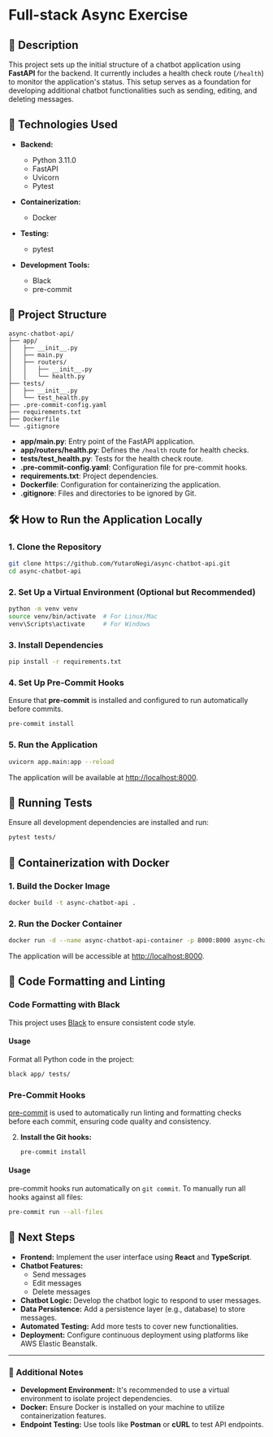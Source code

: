 # Full-stack Async Exercise

## 📄 Description

This project sets up the initial structure of a chatbot application using **FastAPI** for the backend. It currently includes a health check route (`/health`) to monitor the application's status. This setup serves as a foundation for developing additional chatbot functionalities such as sending, editing, and deleting messages.

## 🚀 Technologies Used

- **Backend:**
  - Python 3.11.0
  - FastAPI
  - Uvicorn
  - Pytest

- **Containerization:**
  - Docker

- **Testing:**
  - pytest

- **Development Tools:**
  - Black
  - pre-commit

## 📂 Project Structure

```
async-chatbot-api/
├── app/
│   ├── __init__.py
│   ├── main.py
│   ├── routers/
│   │   ├── __init__.py
│   │   └── health.py
├── tests/
│   ├── __init__.py
│   └── test_health.py
├── .pre-commit-config.yaml
├── requirements.txt
├── Dockerfile
└── .gitignore
```

- **app/main.py**: Entry point of the FastAPI application.
- **app/routers/health.py**: Defines the `/health` route for health checks.
- **tests/test_health.py**: Tests for the health check route.
- **.pre-commit-config.yaml**: Configuration file for pre-commit hooks.
- **requirements.txt**: Project dependencies.
- **Dockerfile**: Configuration for containerizing the application.
- **.gitignore**: Files and directories to be ignored by Git.

## 🛠️ How to Run the Application Locally

### 1. Clone the Repository

```bash
git clone https://github.com/YutaroNegi/async-chatbot-api.git
cd async-chatbot-api
```

### 2. Set Up a Virtual Environment (Optional but Recommended)

```bash
python -m venv venv
source venv/bin/activate  # For Linux/Mac
venv\Scripts\activate     # For Windows
```

### 3. Install Dependencies

```bash
pip install -r requirements.txt
```

### 4. Set Up Pre-Commit Hooks

Ensure that **pre-commit** is installed and configured to run automatically before commits.

```bash
pre-commit install
```

### 5. Run the Application

```bash
uvicorn app.main:app --reload
```

The application will be available at [http://localhost:8000](http://localhost:8000).

## 🧪 Running Tests

Ensure all development dependencies are installed and run:

```bash
pytest tests/
```

## 🐳 Containerization with Docker

### 1. Build the Docker Image

```bash
docker build -t async-chatbot-api .
```

### 2. Run the Docker Container

```bash
docker run -d --name async-chatbot-api-container -p 8000:8000 async-chatbot-api
```

The application will be accessible at [http://localhost:8000](http://localhost:8000).

## 📑 Code Formatting and Linting

### Code Formatting with Black

This project uses [Black](https://github.com/psf/black) to ensure consistent code style.

#### Usage

Format all Python code in the project:

```bash
black app/ tests/
```

### Pre-Commit Hooks

[pre-commit](https://pre-commit.com/) is used to automatically run linting and formatting checks before each commit, ensuring code quality and consistency.


2. **Install the Git hooks:**

   ```bash
   pre-commit install
   ```

#### Usage

pre-commit hooks run automatically on `git commit`. To manually run all hooks against all files:

```bash
pre-commit run --all-files
```

## 🔧 Next Steps

- **Frontend:** Implement the user interface using **React** and **TypeScript**.
- **Chatbot Features:**
  - Send messages
  - Edit messages
  - Delete messages
- **Chatbot Logic:** Develop the chatbot logic to respond to user messages.
- **Data Persistence:** Add a persistence layer (e.g., database) to store messages.
- **Automated Testing:** Add more tests to cover new functionalities.
- **Deployment:** Configure continuous deployment using platforms like AWS Elastic Beanstalk.

---

### 📌 Additional Notes

- **Development Environment:** It's recommended to use a virtual environment to isolate project dependencies.
- **Docker:** Ensure Docker is installed on your machine to utilize containerization features.
- **Endpoint Testing:** Use tools like **Postman** or **cURL** to test API endpoints.